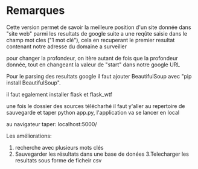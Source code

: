 # Remarques
Cette version permet de savoir la meilleure position d'un site donnée dans "site web" parmi les resultats de google suite a une reqûte saisie dans le champ mot cles ("1 mot clé"), cela en recuperant le premier resultat contenant notre adresse du domaine a surveiller

pour changer la profondeur, on itère autant de fois que la profondeur donnée, tout en changeant la valeur de "start" dans notre google URL

Pour le parsing des resultats google il faut ajouter BeautifulSoup avec "pip install BeautifulSoup".

il faut egalement installer flask et flask_wtf

une fois le dossier des sources télécharhé il faut y'aller au repertoire de sauvegarde et taper python app.py, l'application va se lancer en local

au navigateur taper: localhost:5000/

Les améliorations:
  1. recherche avec plusieurs mots clés
  2. Sauvegarder les résultats dans une base de donées
  3.Telecharger les resultats sous forme de ficheir csv
